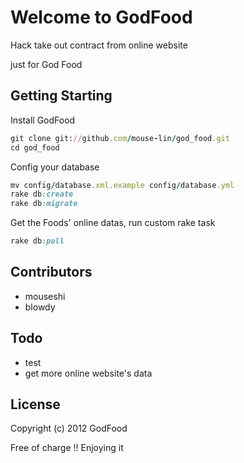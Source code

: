 # Welcome to GodFood
 
Hack take out contract from online website 
  
just for God Food


## Getting Starting

Install GodFood

``` Ruby
git clone git://github.com/mouse-lin/god_food.git
cd god_food
```

Config your database

``` Ruby
mv config/database.xml.example config/database.yml
rake db:create
rake db:migrate
```

Get the Foods' online datas, run custom rake task

``` Ruby
rake db:pull
```

## Contributors	

* mouseshi
* blowdy

## Todo

* test
* get more online website's data

## License

Copyright (c) 2012 GodFood

Free of charge !! Enjoying it
